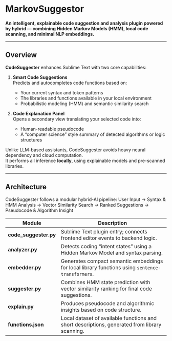 # MarkovSuggestor
**An intelligent, explainable code suggestion and analysis plugin powered by hybrid — combining Hidden Markov Models (HMM), local code scanning, and minimal NLP embeddings.**

---

## Overview
**CodeSuggester** enhances Sublime Text with two core capabilities:

1. **Smart Code Suggestions**  
   Predicts and autocompletes code functions based on:
   - Your current syntax and token patterns  
   - The libraries and functions available in your local environment  
   - Probabilistic modeling (HMM) and semantic similarity search  

2. **Code Explanation Panel**  
   Opens a secondary view translating your selected code into:
   - Human-readable pseudocode  
   - A “computer science” style summary of detected algorithms or logic structures  

Unlike LLM-based assistants, CodeSuggester avoids heavy neural dependency and cloud computation.  
It performs all inference **locally**, using explainable models and pre-scanned libraries.

---

## Architecture
CodeSuggester follows a modular hybrid-AI pipeline:
User Input → Syntax & HMM Analysis → Vector Similarity Search → Ranked Suggestions → Pseudocode & Algorithm Insight

| Module | Description |
|--------|--------------|
| **code_suggester.py** | Sublime Text plugin entry; connects frontend editor events to backend logic. |
| **analyzer.py** | Detects coding “intent states” using a Hidden Markov Model and syntax parsing. |
| **embedder.py** | Generates compact semantic embeddings for local library functions using `sentence-transformers`. |
| **suggester.py** | Combines HMM state prediction with vector similarity ranking for final code suggestions. |
| **explain.py** | Produces pseudocode and algorithmic insights based on code structure. |
| **functions.json** | Local dataset of available functions and short descriptions, generated from library scanning. |
